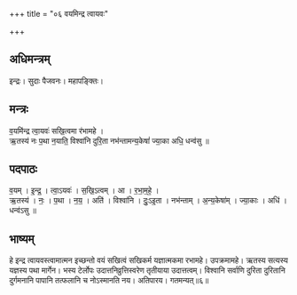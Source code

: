 +++
title = "०६ वयमिन्द्र त्वायवः"

+++
## अधिमन्त्रम्
इन्द्रः। सुदाः पैजवनः। महापङ्क्तिः।

## मन्त्रः
व॒यमि॑न्द्र त्वा॒यवः॑ सखि॒त्वमा र॑भामहे ।  
ऋ॒तस्य॑ नः प॒था न॒याति॒ विश्वा॑नि दुरि॒ता नभ॑न्तामन्य॒केषां॑ ज्या॒का अधि॒ धन्व॑सु ॥

## पदपाठः
व॒यम् । इ॒न्द्र॒ । त्वा॒ऽयवः॑ । स॒खि॒ऽत्वम् । आ । र॒भा॒म॒हे॒ ।  
ऋ॒तस्य॑ । नः॒ । प॒था । न॒य॒ । अति॑ । विश्वा॑नि । दुः॒ऽइ॒ता । नभ॑न्ताम् । अ॒न्य॒केषा॑म् । ज्या॒काः । अधि॑ । धन्व॑ऽसु ॥

## भाष्यम्
हे इन्द्र त्वायवस्त्वामात्मन इच्छन्तो वयं सखित्वं सखिकर्म यज्ञात्मकमा रभामहे। उपक्रमामहे। ऋतस्य सत्यस्य यज्ञस्य पथा मार्गेन। भस्य टेर्लोपः उदात्तनिव्रुत्तिस्वरेण तृतीयाया उदात्तत्वम्। विश्वानि सर्वाणि दुरिता दुरितानि दुर्गमनानि पापानि तत्फलानि च नोऽस्मानति नय। अतिपारय। गतमन्यत्॥६॥